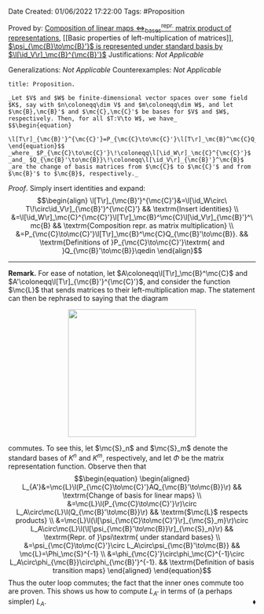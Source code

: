 <div class="topSpace"></div>

Date Created: 01/06/2022 17:22:00
Tags: #Proposition

Proved by: [Composition of linear maps $\Leftrightarrow^\textrm{repr.}_\textrm{bases}$ matrix product of representations](Composition%20of%20linear%20maps%20repr%20under%20basis%20matrix%20product%20of%20representations.md), [[Basic properties of left-multiplication of matrices]], [$\psi_{\mc{B}\to\mc{B}'}$ is represented under standard basis by $\l[\id_V\r]_\mc{B}^{\mc{B}'}$](Basis%20transition%20map%20acts%20as%20left-multiplication%20by%20change%20of%20basis%20matrix.md)
Justifications: _Not Applicable_

Generalizations: _Not Applicable_
Counterexamples: _Not Applicable_

``` ad-Proposition
title: Proposition.

_Let $V$ and $W$ be finite-dimensional vector spaces over some field $K$, say with $n\coloneqq\dim V$ and $m\coloneqq\dim W$, and let $\mc{B},\mc{B}'$ and $\mc{C},\mc{C}'$ be bases for $V$ and $W$, respectively. Then, for all $T:V\to W$, we have_
$$\begin{equation}
    \l[T\r]_{\mc{B}'}^{\mc{C}'}=P_{\mc{C}\to\mc{C}'}\l[T\r]_\mc{B}^\mc{C}Q_{\mc{B}'\to\mc{B}},
\end{equation}$$
_where_ $P_{\mc{C}\to\mc{C}'}\!\coloneqq\l[\id_W\r]_\mc{C}^{\mc{C}'}$ _and_ $Q_{\mc{B}'\to\mc{B}}\!\coloneqq\l[\id_V\r]_{\mc{B}'}^\mc{B}$ _are the change of basis matrices from $\mc{C}$ to $\mc{C}'$ and from $\mc{B}'$ to $\mc{B}$, respectively._

```

_Proof_. Simply insert identities and expand:
$$\begin{align}
    \l[T\r]_{\mc{B}'}^{\mc{C}'}&=\l[\id_W\circ\ T\!\circ\id_V\r]_{\mc{B}'}^{\mc{C}'} && \textrm{Insert identities} \\
    &=\l[\id_W\r]_\mc{C}^{\mc{C}'}\l[T\r]_\mc{B}^\mc{C}\l[\id_V\r]_{\mc{B}'}^\mc{B} && \textrm{Composition repr. as matrix multiplication} \\
    &=P_{\mc{C}\to\mc{C}'}\l[T\r]_\mc{B}^\mc{C}Q_{\mc{B}'\to\mc{B}}. && \textrm{Definitions of }P_{\mc{C}\to\mc{C}'}\textrm{ and }Q_{\mc{B}'\to\mc{B}}\qedin
\end{align}$$

---

**Remark.** For ease of notation, let $A\coloneqq\l[T\r]_\mc{B}^\mc{C}$ and $A'\coloneqq\l[T\r]_{\mc{B}'}^{\mc{C}'}$, and consider the function $\mc{L}$ that sends matrices to their left-multiplication map. The statement can then be rephrased to saying that the diagram

<center><img src="app://local/home/zhao/Dropbox/MathWiki/Images/2022-06-01_174406/image.svg", width=260></center>

commutes. To see this, let $\mc{S}_n$ and $\mc{S}_m$ denote the standard bases of $K^n$ and $K^m$, respectively, and let $\Phi$ be the matrix representation function. Observe then that
$$\begin{equation}
    \begin{aligned}
        L_{A'}&=\mc{L}\l(P_{\mc{C}\to\mc{C}'}AQ_{\mc{B}'\to\mc{B}}\r) && \textrm{Change of basis for linear maps} \\
        &=\mc{L}\l(P_{\mc{C}\to\mc{C}'}\r)\circ L_A\circ\mc{L}\l(Q_{\mc{B}'\to\mc{B}}\r) && \textrm{$\mc{L}$ respects products} \\
        &=\mc{L}\l(\l[\psi_{\mc{C}\to\mc{C}'}\r]_{\mc{S}_m}\r)\circ L_A\circ\mc{L}\l(\l[\psi_{\mc{B}'\to\mc{B}}\r]_{\mc{S}_n}\r) && \textrm{Repr. of }\psi\textrm{ under standard bases} \\
        &=\psi_{\mc{C}\to\mc{C}'}\circ L_A\circ\psi_{\mc{B}'\to\mc{B}} && \mc{L}=\Phi_\mc{S}^{-1} \\
        &=\phi_{\mc{C}'}\circ\phi_\mc{C}^{-1}\circ L_A\circ\phi_{\mc{B}}\circ\phi_{\mc{B}'}^{-1}. && \textrm{Definition of basis transition maps}
    \end{aligned}
\end{equation}$$
Thus the outer loop commutes; the fact that the inner ones commute too are proven. This shows us how to compute $L_{A'}$ in terms of (a perhaps simpler) $L_A$.<span style="float:right;">$\blacklozenge$</span>
